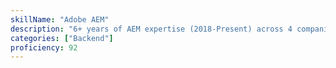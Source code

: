 ```yaml
---
skillName: "Adobe AEM"
description: "6+ years of AEM expertise (2018-Present) across 4 companies. AEM 6.x/AEMaaCS, headless architecture, component development (HTL), Sling Models, and OSGi Services."
categories: ["Backend"]
proficiency: 92
---
```

